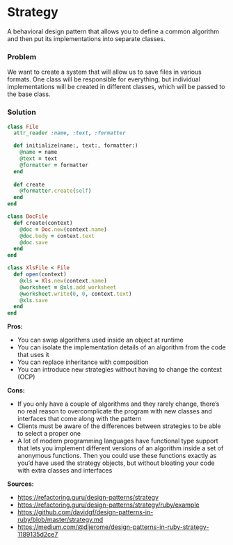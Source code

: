 # Strategy

A behavioral design pattern that allows you to define a common algorithm and then put its implementations into separate classes.

### Problem

We want to create a system that will allow us to save files in various formats. One class will be responsible for everything, but individual implementations will be created in different classes, which will be passed to the base class.

### Solution

``` Ruby
class File
  attr_reader :name, :text, :formatter

  def initialize(name:, text:, formatter:)
    @name = name
    @text = text
    @formatter = formatter
  end
  
  def create
    @formatter.create(self)
  end
end

class DocFile
  def create(context)
    @doc = Doc.new(context.name)
    @doc.body = context.text
    @doc.save
  end
end

class XlsFile < File
  def open(context)
    @xls = Xls.new(context.name)
    @worksheet = @xls.add_worksheet
    @worksheet.write(0, 0, context.text)
    @xls.save
  end
end
```

**Pros:**
- You can swap algorithms used inside an object at runtime
- You can isolate the implementation details of an algorithm from the code that uses it
- You can replace inheritance with composition
- You can introduce new strategies without having to change the context (OCP)

**Cons:**
- If you only have a couple of algorithms and they rarely change, there’s no real reason to overcomplicate the program with new classes and interfaces that come along with the pattern
- Clients must be aware of the differences between strategies to be able to select a proper one
- A lot of modern programming languages have functional type support that lets you implement different versions of an algorithm inside a set of anonymous functions. Then you could use these functions exactly as you’d have used the strategy objects, but without bloating your code with extra classes and interfaces

**Sources:**
- https://refactoring.guru/design-patterns/strategy
- https://refactoring.guru/design-patterns/strategy/ruby/example
- https://github.com/davidgf/design-patterns-in-ruby/blob/master/strategy.md
- https://medium.com/@dljerome/design-patterns-in-ruby-strategy-1189135d2ce7

